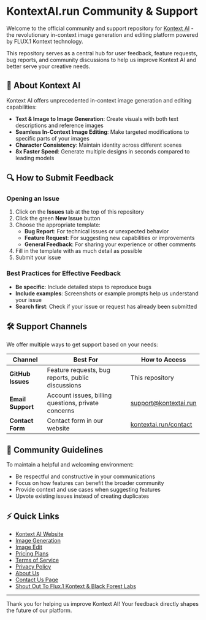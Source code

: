 # KontextAI.run Community & Support

Welcome to the official community and support repository for [Kontext AI](https://kontextai.run) - the revolutionary in-context image generation and editing platform powered by FLUX.1 Kontext technology.

This repository serves as a central hub for user feedback, feature requests, bug reports, and community discussions to help us improve Kontext AI and better serve your creative needs.

## 🌟 About Kontext AI

Kontext AI offers unprecedented in-context image generation and editing capabilities:

- **Text & Image to Image Generation**: Create visuals with both text descriptions and reference images
- **Seamless In-Context Image Editing**: Make targeted modifications to specific parts of your images
- **Character Consistency**: Maintain identity across different scenes
- **8x Faster Speed**: Generate multiple designs in seconds compared to leading models

## 🔍 How to Submit Feedback

### Opening an Issue

1. Click on the **Issues** tab at the top of this repository
2. Click the green **New Issue** button
3. Choose the appropriate template:
   - **Bug Report**: For technical issues or unexpected behavior
   - **Feature Request**: For suggesting new capabilities or improvements
   - **General Feedback**: For sharing your experience or other comments
4. Fill in the template with as much detail as possible
5. Submit your issue

### Best Practices for Effective Feedback

- **Be specific**: Include detailed steps to reproduce bugs
- **Include examples**: Screenshots or example prompts help us understand your issue
- **Search first**: Check if your issue or request has already been submitted

## 🛠️ Support Channels

We offer multiple ways to get support based on your needs:

| Channel | Best For | How to Access |
|---------|----------|---------------|
| **GitHub Issues** | Feature requests, bug reports, public discussions | This repository |
| **Email Support** | Account issues, billing questions, private concerns | [support@kontextai.run](mailto:support@kontextai.run) |
| **Contact Form** | Contact form in our website | [kontextai.run/contact](https://kontextai.run/contact) |

## 🤝 Community Guidelines

To maintain a helpful and welcoming environment:

- Be respectful and constructive in your communications
- Focus on how features can benefit the broader community
- Provide context and use cases when suggesting features
- Upvote existing issues instead of creating duplicates

## ⚡ Quick Links

- [Kontext AI Website](https://kontextai.run)
- [Image Generation](https://kontextai.run/kontext-pro)
- [Image Edit](https://kontextai.run/kontext-pro-edit)
- [Pricing Plans](https://kontextai.run/pricing)
- [Terms of Service](https://kontextai.run/terms-of-service)
- [Privacy Policy](https://kontextai.run/privacy-policy)
- [About Us](https://kontextai.run/about-us)
- [Contact Us Page](https://kontextai.run/contact)
- [Shout Out To Flux.1 Kontext & Black Forest Labs](https://bfl.ai/announcements/flux-1-kontext)

---

Thank you for helping us improve Kontext AI! Your feedback directly shapes the future of our platform.
